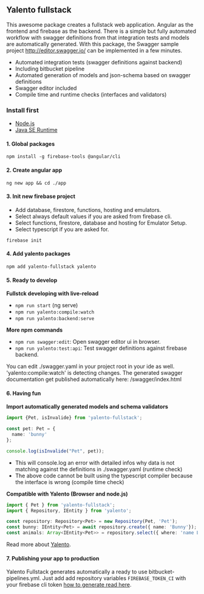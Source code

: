## Yalento fullstack

This awesome package creates a fullstack web application. Angular as the frontend and firebase as the backend. 
There is a simple but fully automated workflow with swagger definitions from that integration tests and models are automatically generated.
With this package, the Swagger sample project http://editor.swagger.io/ can be implemented in a few minutes.

- Automated integration tests (swagger definitions against backend)
- Including bitbucket pipeline
- Automated generation of models and json-schema based on swagger definitions
- Swagger editor included
- Compile time and runtime checks (interfaces and validators)

### Install first

- [Node.js](https://nodejs.org/en/download/)
- [Java SE Runtime](https://www.oracle.com/technetwork/java/javase/documentation/index.html)

#### 1. Global packages
`npm install -g firebase-tools @angular/cli`

#### 2. Create angular app
`ng new app && cd ./app`

#### 3. Init new firebase project
- Add database, firestore, functions, hosting and emulators. 
- Select always default values if you are asked from firebase cli.
- Select functions, firestore, database and hosting for Emulator Setup.
- Select typescript if you are asked for.

`firebase init `

#### 4. Add yalento packages
`npm add yalento-fullstack yalento`

#### 5. Ready to develop

**Fullstck developing with live-reload**
- `npm run start` (ng serve)
- `npm run yalento:compile:watch` 
- `npm run yalento:backend:serve`

**More npm commands**
- `npm run swagger:edit`: Open swagger editor ui in browser.
- `npm run yalento:test:api`: Test swagger definitions against firebase backend.

You can edit ./swagger.yaml in your project root in your ide as well. 'yalento:compile:watch' is detecting changes. 
The generated swagger documentation get published automatically here: /swagger/index.html 

#### 6. Having fun

**Import automatically generated models and schema validators**
```ts
import {Pet, isInvalide} from 'yalento-fullstack';

const pet: Pet = {
  name: 'bunny'
};

console.log(isInvalide("Pet", pet));

```
- This will console.log an error with detailed infos why data is not matching against the definitions in ./swagger.yaml (runtime check)
- The above code cannot be built using the typescript compiler because the interface is wrong (compile time check)

**Compatible with Yalento (Browser and node.js)** 
```ts
import { Pet } from 'yalento-fullstack';
import { Repository, IEntity } from 'yalento';

const repository: Repository<Pet> = new Repository(Pet, 'Pet');
const bunny: IEntity<Pet> = await repository.create({ name: 'Bunny'});
const animals: Array<IEntity<Pet>> = repository.select({ where: 'name LIKE "Bunny"'}).getResults();
```
Read more about [Yalento](https://www.npmjs.com/package/yalento).

#### 7. Publishing your app to production

Yalento Fullstack generates automatically a ready to use bitbucket-pipelines.yml.
Just add add repository variables `FIREBASE_TOKEN_CI` with your firebase cli token [how to generate read here](https://firebase.google.com/docs/cli/#deployment).
